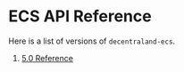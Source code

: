 # ECS API Reference

Here is a list of versions of `decentraland-ecs`.

1. [5.0 Reference](docs-5.0/decentraland-ecs.md)
